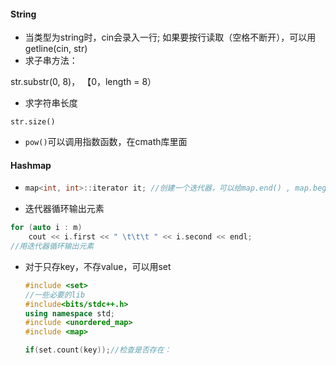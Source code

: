 #### String

- 当类型为string时，cin会录入一行; 如果要按行读取（空格不断开），可以用getline(cin,     str)
- 求子串方法：

str.substr(0, 8)， 【0，length = 8）

- 求字符串长度

`str.size()`

- `pow()`可以调用指数函数，在cmath库里面

 

#### Hashmap

- ```c++
  map<int, int>::iterator it; //创建一个迭代器，可以给map.end() , map.begin()返回
  ```

- 迭代器循环输出元素

```c++
for (auto i : m)
    cout << i.first << " \t\t\t " << i.second << endl;
//用迭代器循环输出元素
```

- 对于只存key，不存value，可以用set

  ```c++
  #include <set>
  //一些必要的lib
  #include<bits/stdc++.h>
  using namespace std;
  #include <unordered_map>
  #include <map>
  
  if(set.count(key));//检查是否存在：
  ```

  

